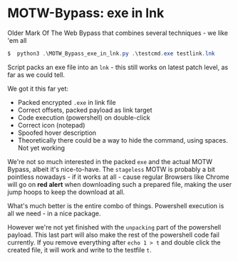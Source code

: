 # MOTW-Bypass: exe in lnk
Older Mark Of The Web Bypass that combines several techniques - we like 'em all

```powershell
$  python3 .\MOTW_Bypass_exe_in_lnk.py .\testcmd.exe testlink.lnk
```

Script packs an exe file into an `lnk` - this still works on latest patch level, as far as we could tell. 

We got it this far yet:
- Packed encrypted `.exe` in link file
- Correct offsets, packed payload as link target
- Code execution (powershell) on double-click
- Correct icon (notepad)
- Spoofed hover description
- Theoretically there could be a way to hide the command, using spaces. Not yet working

We're not so much interested in the packed `exe` and the actual MOTW Bypass, albeit it's nice-to-have. The `stageless` MOTW is probably a bit pointless nowadays - if it works at all - cause regular Browsers like Chrome will go on **red alert** when downloading such a prepared file, making the user jump hoops to keep the download at all. 

What's much better is the entire combo of things. Powershell execution is all we need - in a nice package. 

However we're not yet finished with the `unpacking` part of the powershell payload. This last part will also make the rest of the powershell code fail currently. If you remove everything after `echo 1 > t` and double click the created file, it will work and write to the testfile `t`. 
